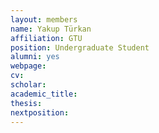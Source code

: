 ```yaml
---
layout: members
name: Yakup	Türkan
affiliation: GTU
position: Undergraduate Student
alumni: yes
webpage:
cv:
scholar:
academic_title:
thesis:
nextposition:
---
```

